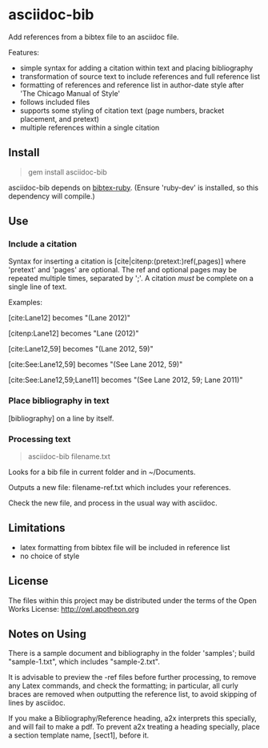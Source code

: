 # asciidoc-bib 

Add references from a bibtex file to an asciidoc file.

Features:

- simple syntax for adding a citation within text and placing bibliography
- transformation of source text to include references and full reference list
- formatting of references and reference list in author-date style after 'The 
Chicago Manual of Style'
- follows included files
- supports some styling of citation text (page numbers, bracket placement, 
and pretext)
- multiple references within a single citation

## Install

 > gem install asciidoc-bib

asciidoc-bib depends on [bibtex-ruby](http://github.com/inukshuk/bibtex-ruby).
(Ensure 'ruby-dev' is installed, so this dependency will compile.)

## Use 

### Include a citation

Syntax for inserting a citation is [cite|citenp:(pretext:)ref(,pages)] 
where 'pretext' and 'pages' are optional.  The ref and optional pages may 
be repeated multiple times, separated by ';'.  A citation _must_ be 
complete on a single line of text.

Examples:

[cite:Lane12] becomes "(Lane 2012)"

[citenp:Lane12] becomes "Lane (2012)"

[cite:Lane12,59] becomes "(Lane 2012, 59)"

[cite:See:Lane12,59] becomes "(See Lane 2012, 59)"

[cite:See:Lane12,59;Lane11] becomes "(See Lane 2012, 59; Lane 2011)"

### Place bibliography in text

[bibliography] on a line by itself.

### Processing text

 > asciidoc-bib filename.txt

Looks for a bib file in current folder and in ~/Documents.

Outputs a new file: filename-ref.txt
which includes your references.  

Check the new file, and process in the usual way with asciidoc.

## Limitations

- latex formatting from bibtex file will be included in reference list
- no choice of style

## License

The files within this project may be distributed under the terms of 
the Open Works License: http://owl.apotheon.org

## Notes on Using

There is a sample document and bibliography in the folder 'samples'; build
"sample-1.txt", which includes "sample-2.txt".

It is advisable to preview the -ref files before further processing, to remove
any Latex commands, and check the formatting; in particular, all curly braces
are removed when outputting the reference list, to avoid skipping of lines by
asciidoc.

If you make a Bibliography/Reference heading, a2x interprets this specially,
and will fail to make a pdf. To prevent a2x treating a heading specially, place
a section template name, [sect1], before it. 


